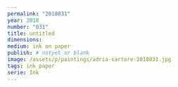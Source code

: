 ```yaml
---
permalink: "2018031"
year: 2018
number: "031"
title: untitled
dimensions:
medium: ink on paper
publish: # notyet or blank
image: /assets/p/paintings/adria-sartore-2018031.jpg
tags: ink paper
serie: Ink
---
```

